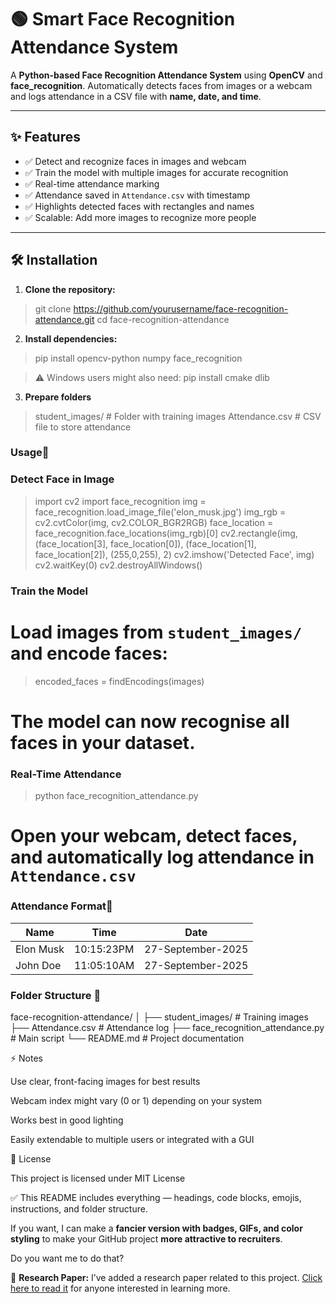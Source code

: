 # 🟢 Smart Face Recognition Attendance System

A **Python-based Face Recognition Attendance System** using **OpenCV** and **face_recognition**. Automatically detects faces from images or a webcam and logs attendance in a CSV file with **name, date, and time**.  

---

## ✨ Features

- ✅ Detect and recognize faces in images and webcam  
- ✅ Train the model with multiple images for accurate recognition  
- ✅ Real-time attendance marking  
- ✅ Attendance saved in `Attendance.csv` with timestamp  
- ✅ Highlights detected faces with rectangles and names  
- ✅ Scalable: Add more images to recognize more people  

---

## 🛠️ Installation

1. **Clone the repository:**

>git clone https://github.com/yourusername/face-recognition-attendance.git
>cd face-recognition-attendance

2. **Install dependencies:**
>pip install opencv-python numpy face_recognition

>⚠️ Windows users might also need:
>pip install cmake dlib


3. **Prepare folders**
>student_images/       # Folder with training images
>Attendance.csv        # CSV file to store attendance

### Usage🚀

### Detect Face in Image

>import cv2
>import face_recognition
>img = face_recognition.load_image_file('elon_musk.jpg')
>img_rgb = cv2.cvtColor(img, cv2.COLOR_BGR2RGB)
>face_location = face_recognition.face_locations(img_rgb)[0]
>cv2.rectangle(img, (face_location[3], face_location[0]), (face_location[1], face_location[2]), (255,0,255), 2)
>cv2.imshow('Detected Face', img)
>cv2.waitKey(0)
>cv2.destroyAllWindows()

### Train the Model

# Load images from `student_images/` and encode faces:
>encoded_faces = findEncodings(images)
# The model can now recognise all faces in your dataset.

### Real-Time Attendance
>python face_recognition_attendance.py

# Open your webcam, detect faces, and automatically log attendance in   `Attendance.csv`

### Attendance Format📂
| Name | Time | Date |
| -------- | -------- | -------- |
| Elon Musk | 10:15:23PM | 27-September-2025 |
| John Doe | 11:05:10AM | 27-September-2025 |

### Folder Structure 📂
face-recognition-attendance/
│
├── student_images/                  # Training images
├── Attendance.csv                   # Attendance log
├── face_recognition_attendance.py   # Main script
└── README.md                        # Project documentation

⚡ Notes

Use clear, front-facing images for best results

Webcam index might vary (0 or 1) depending on your system

Works best in good lighting

Easily extendable to multiple users or integrated with a GUI


📄 License

This project is licensed under MIT License


✅ This README includes everything — headings, code blocks, emojis, instructions, and folder structure.  

If you want, I can make a **fancier version with badges, GIFs, and color styling** to make your GitHub project **more attractive to recruiters**.  

Do you want me to do that?



📄 **Research Paper:** I’ve added a research paper related to this project. [Click here to read it](research-paper.pdf) for anyone interested in learning more.



